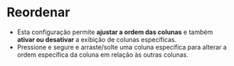 # **Reordenar**

- Esta configuração permite **ajustar a ordem das colunas** e também **ativar ou desativar** a exibição de colunas específicas.
- Pressione e segure e arraste/solte uma coluna específica para alterar a ordem específica da coluna em relação às outras colunas.

